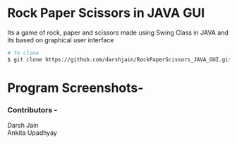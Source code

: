 # Rock Paper Scissors in JAVA GUI

Its a game of rock, paper and scissors made using Swing Class in JAVA and its based on graphical user interface<br>

```bash
# To clone
$ git clone https://github.com/darshjain/RockPaperScissors_JAVA_GUI.git
```
# Program Screenshots-

### Contributors -

Darsh Jain<br>
Ankita Upadhyay<br>
